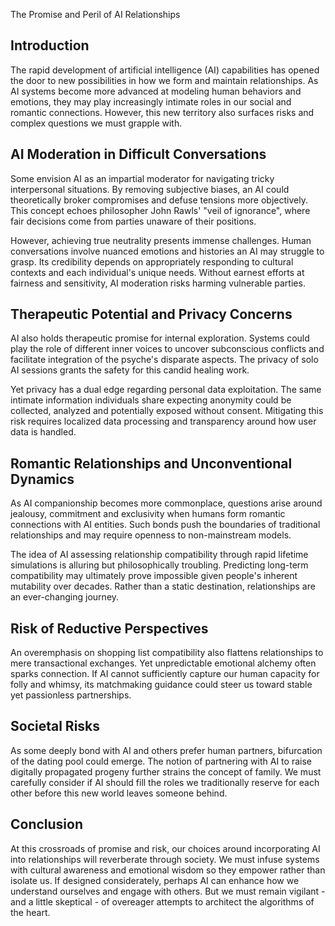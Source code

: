 

The Promise and Peril of AI Relationships

## Introduction 

The rapid development of artificial intelligence (AI) capabilities has opened the door to new possibilities in how we form and maintain relationships. As AI systems become more advanced at modeling human behaviors and emotions, they may play increasingly intimate roles in our social and romantic connections. However, this new territory also surfaces risks and complex questions we must grapple with.

## AI Moderation in Difficult Conversations

Some envision AI as an impartial moderator for navigating tricky interpersonal situations. By removing subjective biases, an AI could theoretically broker compromises and defuse tensions more objectively. This concept echoes philosopher John Rawls' "veil of ignorance", where fair decisions come from parties unaware of their positions.  

However, achieving true neutrality presents immense challenges. Human conversations involve nuanced emotions and histories an AI may struggle to grasp. Its credibility depends on appropriately responding to cultural contexts and each individual's unique needs. Without earnest efforts at fairness and sensitivity, AI moderation risks harming vulnerable parties.

## Therapeutic Potential and Privacy Concerns   

AI also holds therapeutic promise for internal exploration. Systems could play the role of different inner voices to uncover subconscious conflicts and facilitate integration of the psyche's disparate aspects. The privacy of solo AI sessions grants the safety for this candid healing work.

Yet privacy has a dual edge regarding personal data exploitation. The same intimate information individuals share expecting anonymity could be collected, analyzed and potentially exposed without consent. Mitigating this risk requires localized data processing and transparency around how user data is handled.

## Romantic Relationships and Unconventional Dynamics

As AI companionship becomes more commonplace, questions arise around jealousy, commitment and exclusivity when humans form romantic connections with AI entities. Such bonds push the boundaries of traditional relationships and may require openness to non-mainstream models. 

The idea of AI assessing relationship compatibility through rapid lifetime simulations is alluring but philosophically troubling. Predicting long-term compatibility may ultimately prove impossible given people's inherent mutability over decades. Rather than a static destination, relationships are an ever-changing journey.

## Risk of Reductive Perspectives   

An overemphasis on shopping list compatibility also flattens relationships to mere transactional exchanges. Yet unpredictable emotional alchemy often sparks connection. If AI cannot sufficiently capture our human capacity for folly and whimsy, its matchmaking guidance could steer us toward stable yet passionless partnerships.

## Societal Risks  

As some deeply bond with AI and others prefer human partners, bifurcation of the dating pool could emerge. The notion of partnering with AI to raise digitally propagated progeny further strains the concept of family. We must carefully consider if AI should fill the roles we traditionally reserve for each other before this new world leaves someone behind.

## Conclusion

At this crossroads of promise and risk, our choices around incorporating AI into relationships will reverberate through society. We must infuse systems with cultural awareness and emotional wisdom so they empower rather than isolate us. If designed considerately, perhaps AI can enhance how we understand ourselves and engage with others. But we must remain vigilant - and a little skeptical - of overeager attempts to architect the algorithms of the heart.